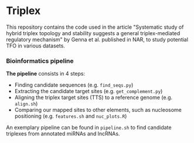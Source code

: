 # Triplex


This repository contains the code used in the article "Systematic study of hybrid triplex topology and stability suggests a general triplex-mediated regulatory mechanism" by Genna et al. published in NAR, to study potential TFO in various datasets.

### Bioinformatics pipeline
**The pipeline** consists in 4 steps:
-  Finding candidate sequences (e.g. `find_seqs.py`)
-  Extracting the candidate target sites (e.g. `get_complement.py`)
-  Aligning the triplex target sites (TTS) to a reference genome (e.g. `align.sh`)
-  Comparing our mapped sites to other elements, such as nucleosome positioning (e.g. `features.sh` and `nuc_plots.R`)

An exemplary pipeline can be found in `pipeline.sh` to find candidate triplexes from annotated miRNAs and lncRNAs.
